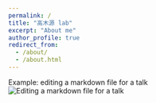 ```yaml
---
permalink: /
title: "高木源 lab"
excerpt: "About me"
author_profile: true
redirect_from: 
  - /about/
  - /about.html
---
```



Example: editing a markdown file for a talk
![Editing a markdown file for a talk](/files/top_1.png)

